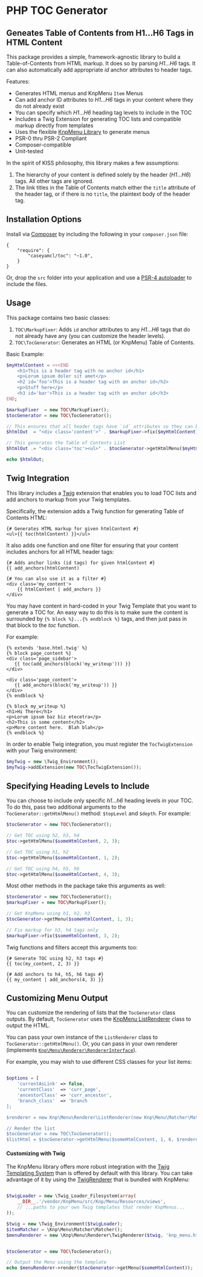 PHP TOC Generator
=================

Geneates Table of Contents from H1...H6 Tags in HTML Content
------------------------------------------------------------


This package provides a simple, framework-agnostic library to build
a Table-of-Contents from HTML markup.  It does so by parsing *H1...H6* tags.  It can also automatically add appropriate *id* anchor attributes to header tags.

Features:

* Generates HTML menus and KnpMenu `Item` Menus
* Can add anchor ID attributes to *H1*...*H6* tags in your content where they do not already exist
* You can specify which *H1*...*H6* heading tag levels to include in the TOC
* Includes a Twig Extension for generating TOC lists and compatible markup directly from templates
* Uses the flexible [KnpMenu Library](https://github.com/KnpLabs/KnpMenu) to generate menus
* PSR-0 thru PSR-2 Compliant
* Composer-compatible
* Unit-tested

In the spirit of KISS philosophy, this library makes a few assumptions:

1. The hierarchy of your content is defined solely by the header (*H1*...*H6*) tags.  All other tags are ignored.
2. The link titles in the Table of Contents match either the `title` attribute of the header tag, or if there is no `title`, the plaintext body of the header tag.

Installation Options
--------------------
Install via [Composer](http://getcomposer.org/) by including the following in your `composer.json` file: 
 
    {
        "require": {
            "caseyamcl/toc": "~1.0",
        }
    }

Or, drop the `src` folder into your application and use a [PSR-4 autoloader](http://www.php-fig.org/psr/psr-4/) to include the files.


Usage
-----
This package contains two basic classes:

1. `TOC\MarkupFixer`: Adds `id` anchor attributes to any *H1*...*H6* tags that do not already have any (you can customize the header levels).
2. `TOC\TocGenerator`: Generates an HTML (or KnpMenu) Table of Contents.

Basic Example:

```php
$myHtmlContent = <<<END
    <h1>This is a header tag with no anchor id</h1>
    <p>Lorum ipsum doler sit amet</p>
    <h2 id='foo'>This is a header tag with an anchor id</h2>
    <p>Stuff here</p>
    <h3 id='bar'>This is a header tag with an anchor id</h3>
END;

$markupFixer  = new TOC\MarkupFixer();
$tocGenerator = new TOC\TocGenerator();

// This ensures that all header tags have `id` attributes so they can be used as anchors
$htmlOut  = "<div class='content'>" . $markupFixer->fix($myHtmlContent) . "</div>";

// This generates the Table of Contents List
$htmlOut .= "<div class='toc'><ul>" . $tocGenerator->getHtmlMenu($myHtmlContent) . "</ul></div>";

echo $htmlOut;
```

Twig Integration
----------------
This library includes a [Twig](http://twig.sensiolabs.org) extension that enables you to load TOC lists and add anchors to markup from your Twig templates.

Specifically, the extension adds a Twig function for generating Table of Contents HTML:

```twig
{# Generates HTML markup for given htmlContent #}
<ul>{{ toc(htmlContent) }}</ul>
```

It also adds one function and one filter for ensuring that your content includes anchors for all HTML header tags:

```twig
{# Adds anchor links (id tags) for given htmlContent #}
{{ add_anchors(htmlContent)

{# You can also use it as a filter #}
<div class='my_content'>
    {{ htmlContent | add_anchors }}
</div>
```

You may have content in hard-coded in your Twig Template that you want to generate a TOC for.  An easy way to do this is to make sure the content is surrounded by `{% block %}...{% endblock %}`
tags, and then just pass in that block to the *toc* function.

For example:

```twig
{% extends 'base.html.twig' %}
{% block page_content %}
<div class='page_sidebar'>
   {{ toc(add_anchors(block('my_writeup'))) }}
</div>

<div class='page_content'>
   {{ add_anchors(block('my_writeup')) }}
</div>
{% endblock %}

{% block my_writeup %}
<h1>Hi There</h1>
<p>Lorum ipsum baz biz etecetra</p>
<h2>This is some content</h2>
<p>More content here.  Blah blah</p>
{% endblock %}
```

In order to enable Twig integration, you must register the `TocTwigExtension` with your Twig environment:

```php
$myTwig = new \Twig_Environment();
$myTwig->addExtension(new TOC\TocTwigExtension());
```

Specifying Heading Levels to Include
-------------------------------------------
You can choose to include only specific *h1...h6* heading levels in your TOC.  To do this, pass two additional arguments to the `TocGenerator::getHtmlMenu()` method: `$topLevel` and `$depth`.  For example:

```php
$tocGenerator = new TOC\TocGenerator();

// Get TOC using h2, h3, h4
$toc->getHtmlMenu($someHtmlContent, 2, 3);

// Get TOC using h1, h2
$toc->getHtmlMenu($someHtmlContent, 1, 2);

// Get TOC using h4, h5, h6
$toc->getHtmlMenu($someHtmlContent, 4, 3);
```

Most other methods in the package take this arguments as well:

```php
$tocGenerator = new TOC\TocGenerator();
$markupFixer = new TOC\MarkupFixer();

// Get KnpMenu using h1, h2, h3
$tocGenerator->getMenu($someHtmlContent, 1, 3);

// Fix markup for h3, h4 tags only
$markupFixer->fix($someHtmlContent, 3, 2);
```

Twig functions and filters accept this arguments too:

```twig
{# Generate TOC using h2, h3 tags #}
{{ toc(my_content, 2, 3) }}

{# Add anchors to h4, h5, h6 tags #}
{{ my_content | add_anchors(4, 3) }}
```

Customizing Menu Output
-----------------------

You can customize the rendering of lists that the `TocGenerator` class outputs.  By default, `TocGenerator` uses the [KnpMenu ListRenderer](https://github.com/KnpLabs/KnpMenu/blob/master/src/Knp/Menu/Renderer/ListRenderer.php) class to output the HTML.

You can pass your own instance of the `ListRenderer` class to `TocGenerator::getHtmlMenu()`. Or, you can pass in your own renderer (implements [`Knp\Menu\Renderer\RendererInterface`](https://github.com/KnpLabs/KnpMenu/blob/master/src/Knp/Menu/Renderer/RendererInterface.php)).

For example, you may wish to use different CSS classes for your list items:

```php

$options = [
    'currentAsLink' => false,
    'currentClass'  => 'curr_page',
    'ancestorClass' => 'curr_ancestor',
    'branch_class'  => 'branch
];

$renderer = new Knp\Menu\Renderer\ListRenderer(new Knp\Menu\Matcher\Matcher(), $options);

// Render the list
$tocGenerator = new TOC\TocGenerator();
$listHtml = $tocGenerator->getHtmlMenu($someHtmlContent, 1, 6, $renderer);

```

#### Customizing with Twig

The KnpMenu library offers more robust integration with the [Twig Templating System](http://twig.sensiolabs.org/)
than is offered by default with this library.  You can take advantage of it by using the [TwigRenderer](https://github.com/KnpLabs/KnpMenu/blob/master/doc/02-Twig-Integration.markdown#using-the-twigrenderer)
that is bundled with KnpMenu:

```php

$twigLoader = new \Twig_Loader_Filesystem(array(
    __DIR__.'/vendor/KnpMenu/src/Knp/Menu/Resources/views',
    // ...paths to your own Twig templates that render KnpMenus...
));

$twig = new \Twig_Environment($twigLoader);
$itemMatcher = \Knp\Menu\Matcher\Matcher();
$menuRenderer = new \Knp\Menu\Renderer\TwigRenderer($twig, 'knp_menu.html.twig', $itemMatcher);


$tocGenerator = new TOC\TocGenerator();

// Output the Menu using the template 
echo $menuRenderer->render($tocGenerator->getMenu($someHtmlContent));

```

